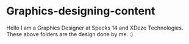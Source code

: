 # Graphics-designing-content
Hello I am a Graphics Designer at Specks 14 and XDezo Technologies. These above folders are the design done by me. :)
